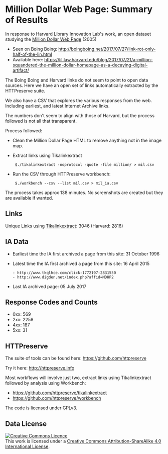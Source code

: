 # Million Dollar Web Page: Summary of Results

In response to Harvard Library Innovation Lab's work, an open dataset studying the [Million Dollar Web Page](http://www.milliondollarhomepage.com/) (2005)

- Seen on Boing Boing: http://boingboing.net/2017/07/27/link-rot-only-half-of-the-lin.html
- Available here: https://lil.law.harvard.edu/blog/2017/07/21/a-million-squandered-the-million-dollar-homepage-as-a-decaying-digital-artifact/

The Boing Boing and Harvard links do not seem to point to open data sources. Here we have an open set of links automatically
extracted by the HTTPreserve suite. 

We also have a CSV that explores the various responses from the web. Including earliest, and latest Internet Archive links.

The numbers don't seem to align with those of Harvard, but the process followed is not all that transparent. 

Process followed:

- Clean the Million Dollar Page HTML to remove anything not in the image map. 
- Extract links using Tikalinkextract

       $./tikalinkextract -noprotocol -quote -file million/ > mil.csv
    
- Run the CSV through HTTPreserve workbench:

       $./workbench --csv --list mil.csv > mil_ia.csv

The process takes approx 138 minutes. No screenshots are created but they are available if wanted.

## Links

Unique Links using [Tikalinkextract](https://github.com/httpreserve/tikalinkextract): 3046 (Harvard: 2816)

## IA Data

- Earliest time the IA first archived a page from this site: 31 October 1996
- Latest time the IA first archived a page from this site: 16 April 2015

      - http://www.tkqlhce.com/click-1772197-2831550
      - http://www.digden.net/index.php?affid=MDHP2

- Last IA archived page: 05 July 2017

## Response Codes and Counts

- 0xx: 569
- 2xx: 2258
- 4xx: 187
- 5xx: 31

## HTTPreserve

The suite of tools can be found here: https://github.com/httpreserve

Try it here: http://httpreserve.info

Most workflows will involve just two, extract links using Tikalinkextract followed by analysis using Workbench:

- https://github.com/httpreserve/tikalinkextract
- https://github.com/httpreserve/workbench

The code is licensed under GPLv3.

## Data License

<a rel="license" href="http://creativecommons.org/licenses/by-sa/4.0/"><img alt="Creative Commons Licence" style="border-width:0" src="https://i.creativecommons.org/l/by-sa/4.0/80x15.png" /></a><br />This work is licensed under a <a rel="license" href="http://creativecommons.org/licenses/by-sa/4.0/">Creative Commons Attribution-ShareAlike 4.0 International License</a>.
